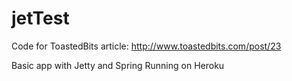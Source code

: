 jetTest
=======
Code for ToastedBits article: http://www.toastedbits.com/post/23

Basic app with Jetty and Spring Running on Heroku
